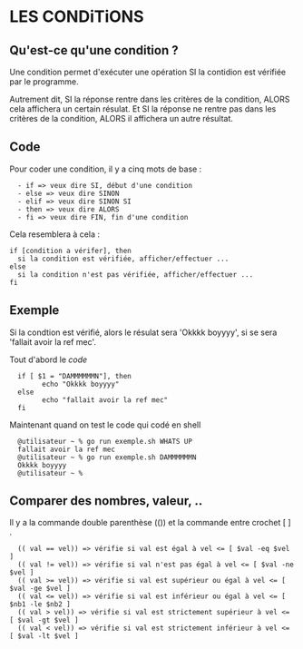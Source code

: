 # LES CONDiTiONS

## Qu'est-ce qu'une condition ?

Une condition permet d'exécuter une opération SI la contidion est vérifiée par le programme.

Autrement dit, SI la réponse rentre dans les critères de la condition, ALORS cela affichera un certain résulat. Et SI la réponse ne rentre pas dans les critères de la condition, ALORS il affichera un autre résultat.

## Code

Pour coder une condition, il y a cinq mots de base :

      - if => veux dire SI, début d'une condition
      - else => veux dire SINON
      - elif => veux dire SINON SI
      - then => veux dire ALORS
      - fi => veux dire FIN, fin d'une condition
 
 Cela resemblera à cela :
 
    if [condition a vérifer], then
      si la condition est vérifiée, afficher/effectuer ...
    else
      si la condition n'est pas vérifiée, afficher/effectuer ...
    fi
 
## Exemple

Si la condtion est vérifié, alors le résulat sera 'Okkkk boyyyy', si se sera 'fallait avoir la ref mec'.

Tout d'abord le _code_ 

      if [ $1 = "DAMMMMMMN"], then
            echo "Okkkk boyyyy"
      else
            echo "fallait avoir la ref mec"
      fi

Maintenant quand on test le code qui codé en shell

      @utilisateur ~ % go run exemple.sh WHATS UP
      fallait avoir la ref mec
      @utilisateur ~ % go run exemple.sh DAMMMMMMN
      Okkkk boyyyy
      @utilisateur ~ %

## Comparer des nombres, valeur, ..

Il y a la commande double parenthèse (()) et la commande entre crochet [ ] .
        
      (( val == vel)) => vérifie si val est égal à vel <= [ $val -eq $vel ]
      (( val != vel)) => vérifie si val n'est pas égal à vel <= [ $val -ne $vel ]
      (( val >= vel)) => vérifie si val est supérieur ou égal à vel <= [ $val -ge $vel ]
      (( val <= vel)) => vérifie si val est inférieur ou égal à vel <= [ $nb1 -le $nb2 ]
      (( val > vel)) => vérifie si val est strictement supérieur à vel <= [ $val -gt $vel ]
      (( val < vel)) => vérifie si val est strictement inférieur à vel <= [ $val -lt $vel ]
      

	
      
      


 
      

